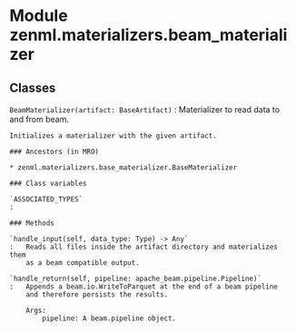Module zenml.materializers.beam_materializer
============================================

Classes
-------

`BeamMaterializer(artifact: BaseArtifact)`
:   Materializer to read data to and from beam.
    
    Initializes a materializer with the given artifact.

    ### Ancestors (in MRO)

    * zenml.materializers.base_materializer.BaseMaterializer

    ### Class variables

    `ASSOCIATED_TYPES`
    :

    ### Methods

    `handle_input(self, data_type: Type) ‑> Any`
    :   Reads all files inside the artifact directory and materializes them
        as a beam compatible output.

    `handle_return(self, pipeline: apache_beam.pipeline.Pipeline)`
    :   Appends a beam.io.WriteToParquet at the end of a beam pipeline
        and therefore persists the results.
        
        Args:
            pipeline: A beam.pipeline object.